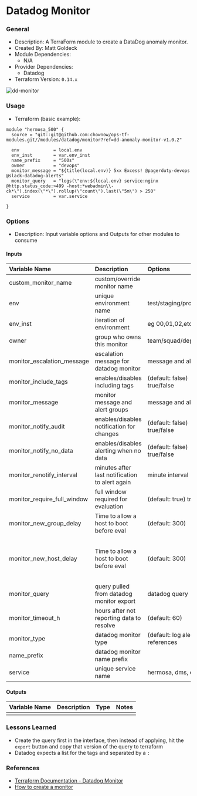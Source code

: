 # Datadog Monitor

### General

* Description: A TerraForm module to create a DataDog anomaly monitor.
* Created By: Matt Goldeck
* Module Dependencies:
  * N/A
* Provider Dependencies:
  * Datadog
* Terraform Version: `0.14.x`

![dd-monitor](https://github.com/ChowNow/ops-tf-modules/workflows/dd-monitor/badge.svg)

### Usage

* Terraform (basic example):

```hcl
module "hermosa_500" {
  source = "git::git@github.com:chownow/ops-tf-modules.git//modules/datadog/monitor?ref=dd-anomaly-monitor-v1.0.2"

  env             = local.env
  env_inst        = var.env_inst
  name_prefix     = "500s"
  owner           = "devops"
  monitor_message = "${title(local.env)} 5xx Excess! @pagerduty-devops @slack-datadog-alerts"
  monitor_query   = "logs(\"env:${local.env} service:nginx @http.status_code:>499 -host:*webadmin\\-ck*\").index(\"*\").rollup(\"count\").last(\"5m\") > 250"
  service         = var.service

}
```

### Options

* Description: Input variable options and Outputs for other modules to consume

#### Inputs

| Variable Name               | Description                                    | Options                             |  Type   | Required? | Notes                                                  |
|:----------------------------|:-----------------------------------------------|:------------------------------------|:-------:| :-------: |:-------------------------------------------------------|
| custom_monitor_name         | custom/override monitor name                   |                                     | string  |    No     | N/A                                                    |
| env                         | unique environment name                        | test/staging/prod                   | string  |    Yes    | N/A                                                    |
| env_inst                    | iteration of environment                       | eg 00,01,02,etc                     | string  |    No     | N/A                                                    |
| owner                       | group who owns this monitor                    | team/squad/department               | string  |    Yes    | N/A                                                    |
| monitor_escalation_message  | escalation message for datadog monitor         | message and alerts                  | string  |    No     | N/A                                                    |
| monitor_include_tags        | enables/disables including tags                | (default: false) true/false         | boolean |    No     | N/A                                                    |
| monitor_message             | monitor message and alert groups               | message and alerts                  | string  |    Yes    | N/A                                                    |
| monitor_notify_audit        | enables/disables notification for changes      | (default: false) true/false         | boolean |    No     | N/A                                                    |
| monitor_notify_no_data      | enables/disables alerting when no data         | (default: false) true/false         | boolean |    No     | N/A                                                    |
| monitor_renotify_interval   | minutes after last notification to alert again | minute interval                     |   int   |    No     | N/A                                                    |
| monitor_require_full_window | full window required for evaluation            | (default: true) true/false          | boolean |    No     | N/A                                                    |
| monitor_new_group_delay     | Time to allow a host to boot before eval       | (default: 300)                      |   int   |    No     | N/A                                                    |
| monitor_new_host_delay      | Time to allow a host to boot before eval       | (default: 300)                      |   int   |    No     | Depracated unless new group delay needs to be set to 0 |
| monitor_query               | query pulled from datadog monitor export       | datadog query                       | string  |    Yes    | N/A                                                    |
| monitor_timeout_h           | hours after not reporting data to resolve      | (default: 60)                       |   int   |    No     | N/A                                                    |
| monitor_type                | datadog monitor type                           | (default: log alert) see references | string  |    No     | N/A                                                    |
| name_prefix                 | datadog monitor name prefix                    |                                     | string  |    Yes    | N/A                                                    |
| service                     | unique service name                            | hermosa, dms, etc                   | string  |    Yes    | N/A                                                    |


#### Outputs

| Variable Name | Description            |  Type  | Notes |
| :------------ | :--------------------- | :----: | :---- |
|               |                        |        |       |

### Lessons Learned

* Create the query first in the interface, then instead of applying, hit the `export` button and copy that version of the query to terraform
* Datadog expects a list for the tags and separated by a `:`


### References

* [Terraform Documentation - Datadog Monitor](https://registry.terraform.io/providers/DataDog/datadog/latest/docs/resources/monitor)
* [How to create a monitor](https://docs.datadoghq.com/api/latest/monitors/#create-a-monitor)
